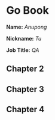 # Go Book

**Name:** *Anupong*

**Nickname:** *Tu*

**Job Title:** *QA*

## Chapter 2

## Chapter 3

## Chapter 4